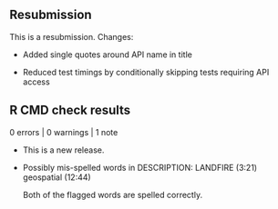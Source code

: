 ## Resubmission
This is a resubmission. Changes:

* Added single quotes around API name in title

* Reduced test timings by conditionally skipping tests requiring API access

## R CMD check results

0 errors | 0 warnings | 1 note

* This is a new release.

* Possibly mis-spelled words in DESCRIPTION:
    LANDFIRE (3:21)
    geospatial (12:44)
    
  Both of the flagged words are spelled correctly.
